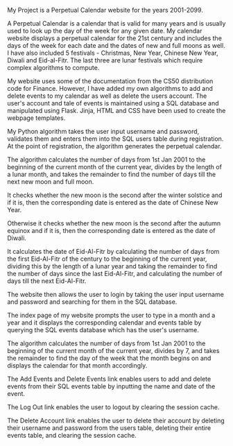 My Project is a Perpetual Calendar website for the years 2001-2099.

A Perpetual Calendar is a calendar that is valid for many years and is usually used to look up the day of the week for any given date. My calendar website displays a perpetual calendar for the 21st century and includes the days of the week for each date and the dates of new and full moons as well. I have also included 5 festivals - Christmas, New Year, Chinese New Year, Diwali and Eid-al-Fitr. The last three are lunar festivals which require complex algorithms to compute.

My website uses some of the documentation from the CS50 distribution code for Finance. However, I have added my own algorithms to add and delete events to my calendar as well as delete the users account. The user's account and tale of events is maintained using a SQL database and manipulated using Flask. Jinja, HTML and CSS have been used to create the webpage templates.

My Python algorithm takes the user input username and password, validates them and enters them into the SQL users table during registration. At the point of registration, the algorithm generates the perpetual calendar.

The algorithm calculates the number of days from 1st Jan 2001 to the beginning of the current month of the current year, divides by the length of a lunar month, and takes the remainder to find the number of days till the next new moon and full moon.

It checks whether the new moon is the second after the winter solstice and if it is, then the corresponding date is entered as the date of Chinese New Year.

Otherwise it checks whether the new moon is the second after the autumn equinox and if it is, then the corresponding date is entered as the date of Diwali.

It calculates the date of Eid-Al-Fitr by calculating the number of days from the first Eid-Al-Fitr of the century to the beginning of the current year, dividing this by the length of a lunar year and taking the remainder to find the number of days since the last Eid-Al-Fitr, and calculating the number of days till the next Eid-Al-Fitr.

The website then allows the user to login by taking the user input username and password and searching for them in the SQL database.

The index page of my website prompts the user to type in a month and a year and it displays the corresponding calendar and events table by querying the SQL events database which has the user's username.

The algorithm calculates the number of days from 1st Jan 2001 to the beginning of the current month of the current year, divides by 7, and takes the remainder to find the day of the week that the month begins on and displays the calendar for that month accordingly.

The Add Events and Delete Events link enables users to add and delete events from their SQL events table by inputting the name and date of the event.

The Log Out link enables the user to logout by clearing the session cache.

The Delete Account link enables the user to delete their account by deleting their username and password from the users table, deleting their entire events table, and clearing the session cache.
